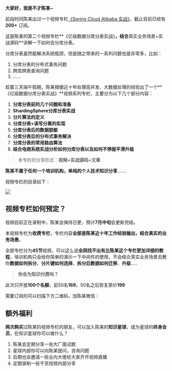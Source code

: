 **大家好，我是不才陈某~**

前段时间陈某出过一个视频专栏[《Spring Cloud Alibaba 实战》](https://mp.weixin.qq.com/s?__biz=MzU3MDAzNDg1MA==&mid=2247511213&idx=1&sn=9635f9d57390269edef798fa66a03e3b&chksm=fcf77360cb80fa76fe5c9abee83c54fb4e06038d555663c07f5c1be7838bc7abdee5417a8e18&token=2067906125&lang=zh_CN#rd)，截止目前已经有 **200+** 订阅。

这是陈某的第二个视频专栏**《亿级数据分库分表实战》**，结合**真实业务场景+实战源码**讲解一下如何去分库分表。

分库分表虽然能解决系统瓶颈，但是随之带来的一系列问题也是非常多，比如：

1. 分库分表的分布式事务问题
2. 跨库跨表查询问题
3. ......

趁着三天端午假期，陈某根据近十年处理高并发、大数据处理的经验出了一个**《亿级数据分库分表实战》**视频系列专栏，主要分为以下几个部分内容：

1. **分库分表前的几个问题和准备**
2. **ShardingSphere分库分表实战**
3. **分片算法的定义**
4. **分库分表+读写分离的实现**
5. **分库分表后的数据脱敏**
6. **分库分表后的分布式事务解决**
7. **分库分表的常用路由算法**
8. **结合电商系统实战分析如何分库分表以及如何不停服平滑升级**



> 本专栏的分享形式：**视频+实战源码+文章**



**陈某不属于任何一个培训机构，单纯的个人技术知识分享**.......



视频专栏的目录如下：

![](https://www.java-family.cn/BlogImage/20220607172815.jpg)



## 视频专栏如何预定？

视频目前正在录制中，陈某会保持日更，预计**7月中旬**会更新完结。

本视频专栏为**收费专栏**，专栏内容**全部是陈某近十年工作经验输出，结合真实的业务场景**。

全部专栏分为**45节**视频，可以这么说**全网找不出有比陈某这个专栏更加详细的教程**，培训机构只会给你简单的演示一下中间件的使用，不会结合真实业务场景去教你**数据如何拆分**，**分片键如何选择**、**拆分后数据如何迁移**、**升级**.....

> **你会为知识付费吗？**

此次只开放**100个名额**，前50名**169**，50名之后恢复原价**199**

需要订阅的可以扫描下方二维码，加陈某微信：





## 额外福利

**两次购买**过陈某的视频专栏的朋友，可以加入陈某的**知识星球**，成为星球的**终身会员**，在知识星球你可以做什么？

1. 陈某会定期分享一些大厂面试题
2. 星球内部你可以向陈某提问，咨询问题
3. 后期也会邀请一些业内大佬给大家开开视频直播
4. 定期录制一些干货视频内部分享














